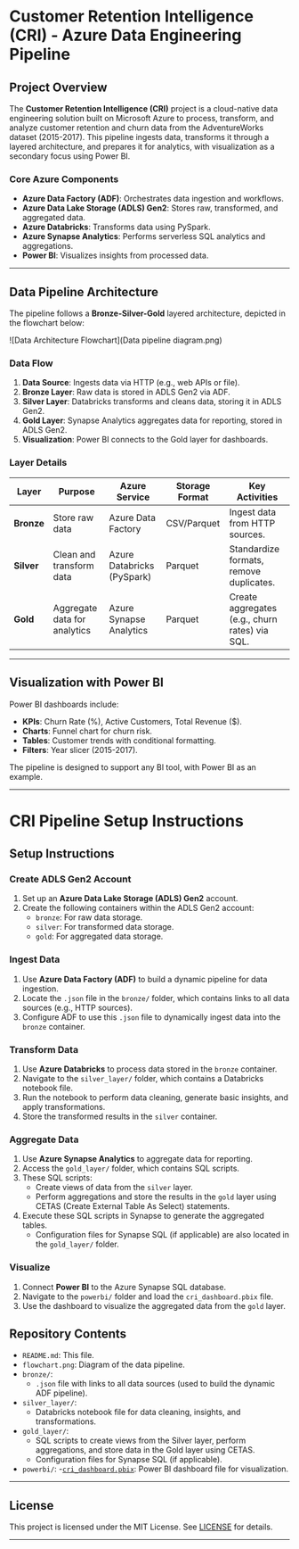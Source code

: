# Customer Retention Intelligence (CRI) - Azure Data Engineering Pipeline

## Project Overview
The **Customer Retention Intelligence (CRI)** project is a cloud-native data engineering solution built on Microsoft Azure to process, transform, and analyze customer retention and churn data from the AdventureWorks dataset (2015-2017). This pipeline ingests data, transforms it through a layered architecture, and prepares it for analytics, with visualization as a secondary focus using Power BI.

### Core Azure Components
- **Azure Data Factory (ADF)**: Orchestrates data ingestion and workflows.
- **Azure Data Lake Storage (ADLS) Gen2**: Stores raw, transformed, and aggregated data.
- **Azure Databricks**: Transforms data using PySpark.
- **Azure Synapse Analytics**: Performs serverless SQL analytics and aggregations.
- **Power BI**: Visualizes insights from processed data.

---

## Data Pipeline Architecture
The pipeline follows a **Bronze-Silver-Gold** layered architecture, depicted in the flowchart below:

![Data Architecture Flowchart](Data pipeline diagram.png)

### Data Flow
1. **Data Source**: Ingests data via HTTP (e.g., web APIs or file).
2. **Bronze Layer**: Raw data is stored in ADLS Gen2 via ADF.
3. **Silver Layer**: Databricks transforms and cleans data, storing it in ADLS Gen2.
4. **Gold Layer**: Synapse Analytics aggregates data for reporting, stored in ADLS Gen2.
5. **Visualization**: Power BI connects to the Gold layer for dashboards.

### Layer Details
| **Layer**       | **Purpose**                        | **Azure Service**         | **Storage Format** | **Key Activities**                              |
|-----------------|------------------------------------|---------------------------|--------------------|------------------------------------------------|
| **Bronze**      | Store raw data                     | Azure Data Factory        | CSV/Parquet        | Ingest data from HTTP sources.                 |
| **Silver**      | Clean and transform data           | Azure Databricks (PySpark)| Parquet            | Standardize formats, remove duplicates.        |
| **Gold**        | Aggregate data for analytics       | Azure Synapse Analytics   | Parquet            | Create aggregates (e.g., churn rates) via SQL. |

---

## Visualization with Power BI
Power BI dashboards include:
- **KPIs**: Churn Rate (%), Active Customers, Total Revenue ($).
- **Charts**: Funnel chart for churn risk.
- **Tables**: Customer trends with conditional formatting.
- **Filters**: Year slicer (2015-2017).

The pipeline is designed to support any BI tool, with Power BI as an example.

---

# CRI Pipeline Setup Instructions

## Setup Instructions

### Create ADLS Gen2 Account
1. Set up an **Azure Data Lake Storage (ADLS) Gen2** account.
2. Create the following containers within the ADLS Gen2 account:
   - `bronze`: For raw data storage.
   - `silver`: For transformed data storage.
   - `gold`: For aggregated data storage.

### Ingest Data
1. Use **Azure Data Factory (ADF)** to build a dynamic pipeline for data ingestion.
2. Locate the `.json` file in the `bronze/` folder, which contains links to all data sources (e.g., HTTP sources).
3. Configure ADF to use this `.json` file to dynamically ingest data into the `bronze` container.

### Transform Data
1. Use **Azure Databricks** to process data stored in the `bronze` container.
2. Navigate to the `silver_layer/` folder, which contains a Databricks notebook file.
3. Run the notebook to perform data cleaning, generate basic insights, and apply transformations.
4. Store the transformed results in the `silver` container.

### Aggregate Data
1. Use **Azure Synapse Analytics** to aggregate data for reporting.
2. Access the `gold_layer/` folder, which contains SQL scripts.
3. These SQL scripts:
   - Create views of data from the `silver` layer.
   - Perform aggregations and store the results in the `gold` layer using CETAS (Create External Table As Select) statements.
4. Execute these SQL scripts in Synapse to generate the aggregated tables.
   - Configuration files for Synapse SQL (if applicable) are also located in the `gold_layer/` folder.

### Visualize
1. Connect **Power BI** to the Azure Synapse SQL database.
2. Navigate to the `powerbi/` folder and load the `cri_dashboard.pbix` file.
3. Use the dashboard to visualize the aggregated data from the `gold` layer.

## Repository Contents
- `README.md`: This file.
- `flowchart.png`: Diagram of the data pipeline.
- `bronze/`:
  - `.json` file with links to all data sources (used to build the dynamic ADF pipeline).
- `silver_layer/`:
  - Databricks notebook file for data cleaning, insights, and transformations.
- `gold_layer/`:
  - SQL scripts to create views from the Silver layer, perform aggregations, and store data in the Gold layer using CETAS.
  - Configuration files for Synapse SQL (if applicable).
- `powerbi/`:
  -[`cri_dashboard.pbix`](https://app.powerbi.com/links/rOGhz2xjUn?ctid=913f18ec-7f26-4c5f-a816-784fe9a58edd&pbi_source=linkShare): Power BI dashboard file for visualization.

---

## License
This project is licensed under the MIT License. See [LICENSE](LICENSE) for details.

---

